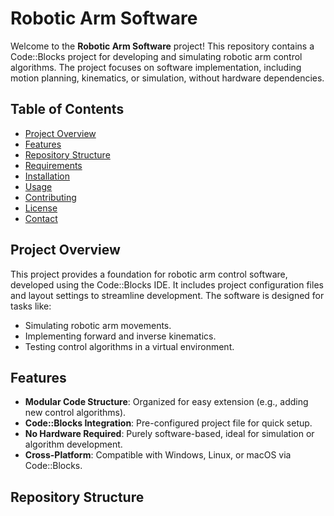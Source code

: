 # Robotic Arm Software

Welcome to the **Robotic Arm Software** project! This repository contains a Code::Blocks project for developing and simulating robotic arm control algorithms. The project focuses on software implementation, including motion planning, kinematics, or simulation, without hardware dependencies.

## Table of Contents
- [Project Overview](#project-overview)
- [Features](#features)
- [Repository Structure](#repository-structure)
- [Requirements](#requirements)
- [Installation](#installation)
- [Usage](#usage)
- [Contributing](#contributing)
- [License](#license)
- [Contact](#contact)

## Project Overview
This project provides a foundation for robotic arm control software, developed using the Code::Blocks IDE. It includes project configuration files and layout settings to streamline development. The software is designed for tasks like:
- Simulating robotic arm movements.
- Implementing forward and inverse kinematics.
- Testing control algorithms in a virtual environment.

## Features
- **Modular Code Structure**: Organized for easy extension (e.g., adding new control algorithms).
- **Code::Blocks Integration**: Pre-configured project file for quick setup.
- **No Hardware Required**: Purely software-based, ideal for simulation or algorithm development.
- **Cross-Platform**: Compatible with Windows, Linux, or macOS via Code::Blocks.

## Repository Structure